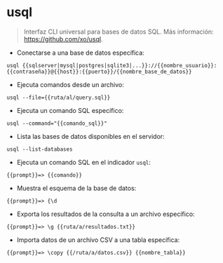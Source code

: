 # usql

> Interfaz CLI universal para bases de datos SQL.
> Más información: <https://github.com/xo/usql>.

- Conectarse a una base de datos específica:

`usql {{sqlserver|mysql|postgres|sqlite3|...}}://{{nombre_usuario}}:{{contraseña}}@{{host}}:{{puerto}}/{{nombre_base_de_datos}}`

- Ejecuta comandos desde un archivo:

`usql --file={{ruta/al/query.sql}}`

- Ejecuta un comando SQL específico:

`usql --command="{{comando_sql}}"`

- Lista las bases de datos disponibles en el servidor:

`usql --list-databases`

- Ejecuta un comando SQL en el indicador `usql`:

`{{prompt}}=> {{comando}}`

- Muestra el esquema de la base de datos:

`{{prompt}}=> {\d`

- Exporta los resultados de la consulta a un archivo específico:

`{{prompt}}=> \g {{ruta/a/resultados.txt}}`

- Importa datos de un archivo CSV a una tabla específica:

`{{prompt}}=> \copy {{/ruta/a/datos.csv}} {{nombre_tabla}}`
